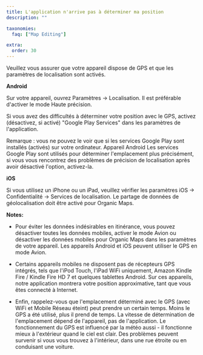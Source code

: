 ```yaml
---
title: L'application n'arrive pas à déterminer ma position
description: ""

taxonomies:
  faq: ["Map Editing"]

extra:
  order: 30
---
```


Veuillez vous assurer que votre appareil dispose de GPS et que les paramètres de localisation sont activés.

**Android**

Sur votre appareil, ouvrez Paramètres → Localisation. Il est préférable d'activer le mode Haute précision.

Si vous avez des difficultés à déterminer votre position avec le GPS, activez (désactivez, si activé) "Google Play Services" dans les paramètres de l'application.

Remarque : vous ne pouvez le voir que si les services Google Play sont installés (activés) sur votre ordinateur. Appareil Android Les services Google Play sont utilisés pour déterminer l'emplacement plus précisément, si vous vous rencontrez des problèmes de précision de localisation après avoir désactivé l'option, activez-la.

**iOS**

Si vous utilisez un iPhone ou un iPad, veuillez vérifier les paramètres iOS → Confidentialité → Services de localisation. Le partage de données de géolocalisation doit être activé pour Organic Maps.

**Notes:**

* Pour éviter les données indésirables en itinérance, vous pouvez désactiver toutes les données mobiles, activer le mode Avion ou désactiver les données mobiles pour Organic Maps dans les paramètres de votre appareil. Les appareils Android et iOS peuvent utiliser le GPS en mode Avion.

* Certains appareils mobiles ne disposent pas de récepteurs GPS intégrés, tels que l'iPod Touch, l'iPad WiFi uniquement, Amazon Kindle Fire / Kindle Fire HD 7 et quelques tablettes Android. Sur ces appareils, notre application montrera votre position approximative, tant que vous êtes connecté à Internet.

* Enfin, rappelez-vous que l'emplacement déterminé avec le GPS (avec WiFi et Mobile Réseau éteint) peut prendre un certain temps. Moins le GPS a été utilisé, plus il prend de temps. La vitesse de détermination de l'emplacement dépend de l'appareil, pas de l'application. Le fonctionnement du GPS est influencé par la météo aussi - il fonctionne mieux à l'extérieur quand le ciel est clair. Des problèmes peuvent survenir si vous vous trouvez à l'intérieur, dans une rue étroite ou en conduisant une voiture.
